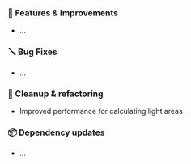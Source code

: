 ### 🚀 Features & improvements

- ...

### 🪛 Bug Fixes

- ...

### 🧽 Cleanup & refactoring

- Improved performance for calculating light areas

### 📦 Dependency updates

- ...